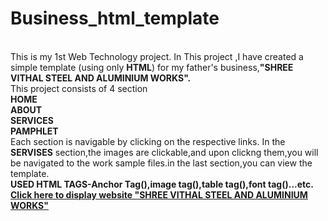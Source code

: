 # Business_html_template
<br>
This is my 1st Web Technology project. In This project ,I have created a simple template (using only <b>HTML</b>) for my father's business,<b>"SHREE VITHAL STEEL AND ALUMINIUM WORKS".</b>
<BR/>
This project consists of 4 section<br> <B>HOME<BR>ABOUT<BR>SERVICES<BR>PAMPHLET</B><BR>Each section is navigable by clicking on the respective links. In the <b>SERVISES</b> section,the images are clickable,and upon clickng them,you will be navigated to the work sample files.in the last section,you can view the template.
<br/> <B>USED HTML TAGS-Anchor Tag(<a>),image tag(<img>),table tag(<table>),font tag(<font>)...</B>etc.
  <br/>
<a href="https://bucolic-stroopwafel-f00612.netlify.app/">Click here to display website "SHREE VITHAL STEEL AND ALUMINIUM WORKS"</a>
